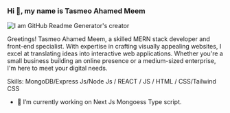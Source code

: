 ### Hi 👋, my name is Tasmeo Ahamed Meem
![I am GitHub Readme Generator's creator](https://i.ibb.co/HTfW6SF/download.jpg)

Greetings! Tasmeo Ahamed Meem, a skilled MERN stack developer and front-end specialist. With expertise in crafting visually appealing websites, I excel at translating ideas into interactive web applications. Whether you're a small business building an online presence or a medium-sized enterprise, I'm here to meet your digital needs.

Skills:  MongoDB/Express Js/Node Js / REACT / JS / HTML / CSS/Tailwind CSS

- 🔭 I’m currently working on  Next Js Mongoess Type script. 





